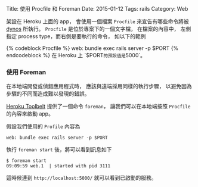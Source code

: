 Title: 使用 Procfile 和 Foreman
Date: 2015-01-12
Tags: rails
Category: Web


架設在 Heroku 上面的 app，
會使用一個檔案 `Procfile` 來宣告有哪些命令將被 [dynos](https://devcenter.heroku.com/articles/dynos) 所執行。
`Procfile` 是位於專案下的一個文字檔，
在檔案的內容中，
左側指定 process type，而右側是要執行的命令，
如以下的範例

{% codeblock Procfile %}
web: bundle exec rails server -p $PORT
{% endcodeblock %}
在 Heroku 上 `$PORT` 的預設值是 `5000`。

### 使用 Foreman

在本地端開發或偵錯應用程式時，
應該與遠端採用同樣的執行步驟，
以避免因為步驟的不同而造成難以發現的錯誤。

[Heroku Toolbelt](https://toolbelt.heroku.com/) 提供了一個命令 `foreman`，
讓我們可以在本地端按照 `Procfile` 的內容來啟動 app。

假設我們使用的 `Profile` 內容為

```
web: bundle exec rails server -p $PORT
```

執行 `foreman start` 後，將可以看到訊息如下
```
$ foreman start
09:09:59 web.1  | started with pid 3111
```
這時候連到 `http://localhost:5000/` 就可以看到已啟動的服務。

